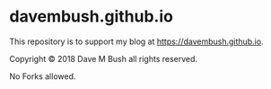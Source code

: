 # davembush.github.io

This repository is to support my blog at https://davembush.github.io.

Copyright &copy; 2018 Dave M Bush all rights reserved.

No Forks allowed.
